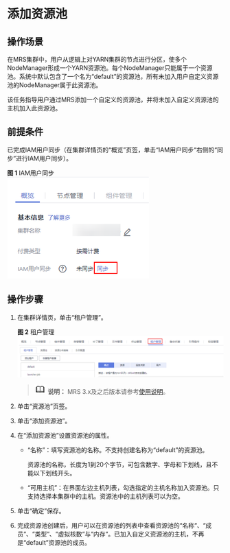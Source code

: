 # 添加资源池<a name="mrs_01_0310"></a>

## 操作场景<a name="section25729969195856"></a>

在MRS集群中，用户从逻辑上对YARN集群的节点进行分区，使多个NodeManager形成一个YARN资源池。每个NodeManager只能属于一个资源池。系统中默认包含了一个名为“default”的资源池，所有未加入用户自定义资源池的NodeManager属于此资源池。

该任务指导用户通过MRS添加一个自定义的资源池，并将未加入自定义资源池的主机加入此资源池。

## 前提条件<a name="section19851821141510"></a>

已完成IAM用户同步（在集群详情页的“概览”页签，单击“IAM用户同步“右侧的“同步”进行IAM用户同步）。

**图 1**  IAM用户同步<a name="mrs_01_0305_zh-cn_topic_0173397557_zh-cn_topic_0173397554_zh-cn_topic_0173397446_fig147531617121511"></a>  
![](figures/IAM用户同步-34.png "IAM用户同步-34")

## 操作步骤<a name="section59066814195916"></a>

1.  在集群详情页，单击“租户管理”。

    **图 2**  租户管理<a name="fig66227278302"></a>  
    ![](figures/租户管理.png "租户管理")

    >![](public_sys-resources/icon-note.gif) **说明：** 
    >MRS 3.x及之后版本请参考[使用说明](使用说明.md)。

2.  单击“资源池”页签。
3.  单击“添加资源池”。
4.  在“添加资源池”设置资源池的属性。
    -   “名称”：填写资源池的名称。不支持创建名称为“default”的资源池。

        资源池的名称，长度为1到20个字节，可包含数字、字母和下划线，且不能以下划线开头。

    -   “可用主机”：在界面左边主机列表，勾选指定的主机名称加入资源池。只支持选择本集群中的主机。资源池中的主机列表可以为空。

5.  单击“确定”保存。
6.  完成资源池创建后，用户可以在资源池的列表中查看资源池的“名称“、“成员“、“类型“、“虚拟核数“与“内存“。已加入自定义资源池的主机，不再是“default”资源池的成员。

